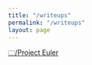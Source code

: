 ```yaml
---
title: "/writeups"
permalink: "/writeups"
layout: page
---
```


[🗀/Project Euler](/writeups/ProjectEuler)